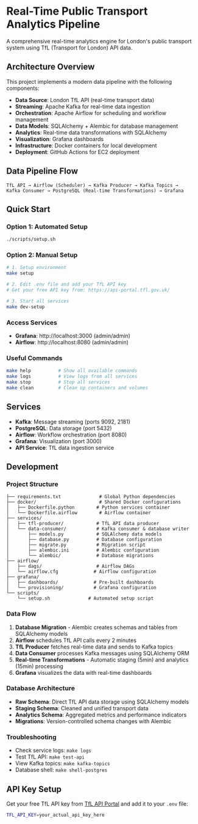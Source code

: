 # Real-Time Public Transport Analytics Pipeline

A comprehensive real-time analytics engine for London's public transport system using TfL (Transport for London) API data.

## Architecture Overview

This project implements a modern data pipeline with the following components:

- **Data Source**: London TfL API (real-time transport data)
- **Streaming**: Apache Kafka for real-time data ingestion
- **Orchestration**: Apache Airflow for scheduling and workflow management
- **Data Models**: SQLAlchemy + Alembic for database management
- **Analytics**: Real-time data transformations with SQLAlchemy
- **Visualization**: Grafana dashboards
- **Infrastructure**: Docker containers for local development
- **Deployment**: GitHub Actions for EC2 deployment

## Data Pipeline Flow

```
TfL API → Airflow (Scheduler) → Kafka Producer → Kafka Topics → 
Kafka Consumer → PostgreSQL (Real-time Transformations) → Grafana
```

## Quick Start

### Option 1: Automated Setup
```bash
./scripts/setup.sh
```

### Option 2: Manual Setup
```bash
# 1. Setup environment
make setup

# 2. Edit .env file and add your TfL API key
# Get your free API key from: https://api-portal.tfl.gov.uk/

# 3. Start all services
make dev-setup
```

### Access Services
- **Grafana**: http://localhost:3000 (admin/admin)
- **Airflow**: http://localhost:8080 (admin/admin)

### Useful Commands
```bash
make help          # Show all available commands
make logs          # View logs from all services
make stop          # Stop all services
make clean         # Clean up containers and volumes
```

## Services

- **Kafka**: Message streaming (ports 9092, 2181)
- **PostgreSQL**: Data storage (port 5432)
- **Airflow**: Workflow orchestration (port 8080)
- **Grafana**: Visualization (port 3000)
- **API Service**: TfL data ingestion service

## Development

### Project Structure
```
├── requirements.txt              # Global Python dependencies
├── docker/                       # Shared Docker configurations
│   ├── Dockerfile.python        # Python services container
│   └── Dockerfile.airflow        # Airflow container
├── services/
│   ├── tfl-producer/            # TfL API data producer
│   └── data-consumer/           # Kafka consumer & database writer
│       ├── models.py            # SQLAlchemy data models
│       ├── database.py          # Database configuration
│       ├── migrate.py           # Migration script
│       ├── alembic.ini          # Alembic configuration
│       └── alembic/             # Database migrations
├── airflow/
│   ├── dags/                    # Airflow DAGs
│   └── airflow.cfg             # Airflow configuration
├── grafana/
│   ├── dashboards/             # Pre-built dashboards
│   └── provisioning/           # Grafana configuration
└── scripts/
    └── setup.sh              # Automated setup script
```

### Data Flow
1. **Database Migration** - Alembic creates schemas and tables from SQLAlchemy models
2. **Airflow** schedules TfL API calls every 2 minutes
3. **TfL Producer** fetches real-time data and sends to Kafka topics
4. **Data Consumer** processes Kafka messages using SQLAlchemy ORM
5. **Real-time Transformations** - Automatic staging (5min) and analytics (15min) processing
6. **Grafana** visualizes the data with real-time dashboards

### Database Architecture
- **Raw Schema**: Direct TfL API data storage using SQLAlchemy models
- **Staging Schema**: Cleaned and unified transport data
- **Analytics Schema**: Aggregated metrics and performance indicators
- **Migrations**: Version-controlled schema changes with Alembic

### Troubleshooting
- Check service logs: `make logs`
- Test TfL API: `make test-api`
- View Kafka topics: `make kafka-topics`
- Database shell: `make shell-postgres`

## API Key Setup

Get your free TfL API key from [TfL API Portal](https://api-portal.tfl.gov.uk/) and add it to your `.env` file:

```bash
TFL_API_KEY=your_actual_api_key_here
```